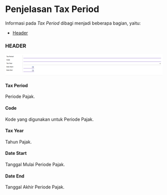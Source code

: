 # Penjelasan Tax Period

Informasi pada *Tax Period* dibagi menjadi beberapa bagian, yaitu:

  * [Header](#bagian-header)

### <a name="bagian-header">HEADER</a>

![](../../img/tax-period/bagian-header.png)

#### <a name="field-tax-period">Tax Period</a>

Periode Pajak.

#### <a name="field-code">Code</a>

Kode yang digunakan untuk Periode Pajak.

#### <a name="field-tax-year">Tax Year</a>

Tahun Pajak.

#### <a name="field-date-start">Date Start</a>

Tanggal Mulai Periode Pajak.

#### <a name="field-date-end">Date End</a>

Tanggal Akhir Periode Pajak.
